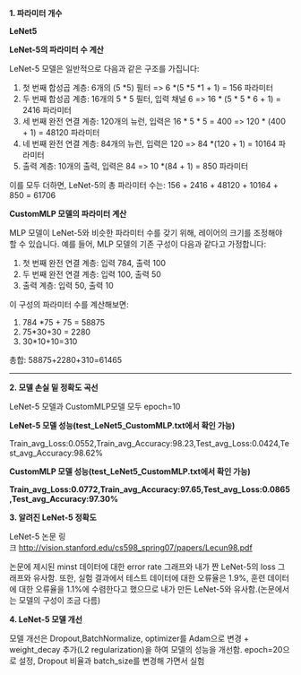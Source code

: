 **1. 파라미터 개수**

**LeNet5**

**LeNet-5의 파라미터 수 계산**

LeNet-5 모델은 일반적으로 다음과 같은 구조를 가집니다:

1. 첫 번째 합성곱 계층: 6개의 (5 *5) 필터 => 6 *(5 *5 *1 + 1) = 156 파라미터
2. 두 번째 합성곱 계층: 16개의 5 * 5 필터, 입력 채널 6 => 16 * (5 * 5 * 6 + 1) = 2416 파라미터
3. 세 번째 완전 연결 계층: 120개의 뉴런, 입력은 16 * 5 * 5 = 400 => 120 * (400 + 1) = 48120 파라미터
4. 네 번째 완전 연결 계층: 84개의 뉴런, 입력은 120 => 84 *(120 + 1) = 10164 파라미터
5. 출력 계층: 10개의 출력, 입력은 84 => 10 *(84 + 1) = 850 파라미터

이를 모두 더하면, LeNet-5의 총 파라미터 수는: 156 + 2416 + 48120 + 10164 + 850 = 61706

**CustomMLP 모델의 파라미터 계산**

MLP 모델이 LeNet-5와 비슷한 파라미터 수를 갖기 위해, 레이어의 크기를 조정해야 할 수 있습니다. 예를 들어, MLP 모델의 기존 구성이 다음과 같다고 가정합니다:

1. 첫 번째 완전 연결 계층: 입력 784, 출력 100
2. 두 번째 완전 연결 계층: 입력 100, 출력 50
3. 출력 계층: 입력 50, 출력 10

이 구성의 파라미터 수를 계산해보면:

1. 784 *75 + 75 = 58875
2. 75*30+30 = 2280
3. 30*10+10=310

총합: 58875+2280+310=61465

---

**2. 모델 손실 밑 정확도 곡선**

LeNet-5 모델과 CustomMLP모델 모두 epoch=10

**LeNet-5 모델 성능(test_LeNet5_CustomMLP.txt에서 확인 가능)**

Train_avg_Loss:0.0552,Train_avg_Accuracy:98.23,Test_avg_Loss:0.0424,Test_avg_Accuracy:98.62%

**CustomMLP 모델 성능(test_LeNet5_CustomMLP.txt에서 확인 가능)**

**Train_avg_Loss:0.0772,Train_avg_Accuracy:97.65,Test_avg_Loss:0.0865,Test_avg_Accuracy:97.30%**

**3. 알려진 LeNet-5 정확도**

LeNet-5 논문 링크 http://vision.stanford.edu/cs598_spring07/papers/Lecun98.pdf

논문에 제시된 minst 데이터에 대한 error rate 그래프와 내가 짠 LeNet-5의 loss 그래프와 유사함. 또한, 실험 결과에서 테스트 데이터에 대한 오류율은 1.9%, 훈련 데이터에 대한 오류율을 1.1%에 수렴한다고 했으므로 내가 만든 LeNet-5와 유사함.(논문에서는 모델의 구성이 조금 다름)

**4. LeNet-5 모델 개선**

모델 개선은 Dropout,BatchNormalize, optimizer를 Adam으로 변경 + weight_decay 추가(L2 regularization)을 하여 모델의 성능을 개선함. epoch=20으로 설정, Dropout 비율과 batch_size를 변경해 가면서 실험

